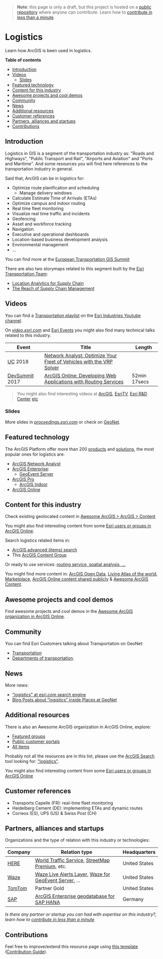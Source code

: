> **Note**: this page is only a draft, but this project is hosted on a [public repository](https://github.com/hhkaos/awesome-arcgis) where anyone can contribute. Learn how to [contribute in less than a minute](https://github.com/hhkaos/awesome-arcgis/blob/master/CONTRIBUTING.md#contributions).

# Logistics

Learn how ArcGIS is been used in logistics.

<!-- START doctoc generated TOC please keep comment here to allow auto update -->
<!-- DON'T EDIT THIS SECTION, INSTEAD RE-RUN doctoc TO UPDATE -->
**Table of contents**

- [Introduction](#introduction)
- [Videos](#videos)
  - [Slides](#slides)
- [Featured technology](#featured-technology)
- [Content for this industry](#content-for-this-industry)
- [Awesome projects and cool demos](#awesome-projects-and-cool-demos)
- [Community](#community)
- [News](#news)
- [Additional resources](#additional-resources)
- [Customer references](#customer-references)
- [Partners, alliances and startups](#partners-alliances-and-startups)
- [Contributions](#contributions)

<!-- END doctoc generated TOC please keep comment here to allow auto update -->

## Introduction

Logistics in GIS is a segment of the transportation industry as: "Roads and Highways", "Public Transport and Rail", "Airports and Aviation" and "Ports and Maritime". And some resources you will find here references to the transportation industry in general.

Said that, ArcGIS can be in logistics for:

* Optimize route planification and scheduling
    * Manage delivery windows
* Calculate Estimate Time of Arrivals (ETAs)
* Optimize campus and indoor routing
* Real time fleet monitoring
* Visualize real time traffic and incidents
* Geofencing
* Asset and workforce tracking
* Navigation
* Executive and operational dashboards
* Location-based business development analysis
* Environmental management
* ...

You can find more at the [European Transportation GIS Summit](http://www.esri.com/events/euro-transportation-summit)

There are also two storymaps related to this segment built by the [Esri Transportation Team](http://trans.maps.arcgis.com):

* [Location Analytics for Supply Chain](http://trans.maps.arcgis.com/home/item.html?id=23351791377146f39cab17e2253f912b)
* [The Reach of Supply Chain Management](http://trans.maps.arcgis.com/apps/MapSeries/?appid=7232d42129c145269ad9b8723fbeb8f9)

## Videos

You can find a [Transportation playlist](https://www.youtube.com/playlist?list=PLdVnJnpRENTlJgGhaAybmiQ7T31lG_a6t) on the [Esri Industries Youtube channel](https://www.youtube.com/channel/UCZTiOg3n0pqUDSatq7mS2PA/playlists?disable_polymer=1).

On [*video.esri.com*](https://www.esri.com/videos/search?q=transportation#?sortby=recent) and [Esri Events](https://www.youtube.com/channel/UC_yE3TatdZKAXvt_TzGJ6mw/search?query=logistics) you might also find many technical talks related to this industry.

|Event|Title|Length|
|---|---|---|
|[UC](http://www.esri.com/about/events/uc) 2018|[Network Analyst: Optimize Your Fleet of Vehicles with the VRP Solver](https://www.youtube.com/watch?v=o7pgYgajM_g)
|[DevSummit](http://www.esri.com/events/devsummit) 2017|[ArcGIS Online: Developing Web Applications with Routing Services](https://www.youtube.com/watch?v=rQaU7JVSBJY&t=3s)| 52min 17secs|

> You might also find interesting videos at [ArcGIS](https://www.youtube.com/channel/UCgGDPs8cte-VLJbgpaK4GPw/search?query="logistics"), [EsriTV](https://www.youtube.com/user/esritv/search?query="logistics"), [Esri R&D Center](https://www.youtube.com/user/esripdx/search?query="logistics") [etc](https://esri-es.github.io/awesome-arcgis/esri/#youtube-channels)

### Slides

More slides in [*proceedings.esri.com*](https://www.google.es/search?q=site%3Aproceedings.esri.com+logistics) or check on [GeoNet](https://community.esri.com/content?query=logistics&filterID=all~objecttype~objecttype%5Bdocument%5D).

## Featured technology

The ArcGIS Platform offer more than 200 [products](../../../arcgis/products/README.md) and [solutions](https://solutions.arcgis.com/), the most popular ones for logistics are:

* [ArcGIS Network Analyst](https://esri-es.github.io/awesome-arcgis/arcgis/products/extensions/network-analyst/)
* [ArcGIS Enterprise](https://esri-es.github.io/awesome-arcgis/arcgis/products/arcgis-enterprise/):
    * [GeoEvent Server](https://esri-es.github.io/awesome-arcgis/arcgis/products/arcgis-enterprise/arcgis-server/geoevent-server/)
* [ArcGIS Pro](https://esri-es.github.io/awesome-arcgis/arcgis/products/arcgis-desktop/arcgis-pro/)
    * [ArcGIS Indoor](https://esri-es.github.io/awesome-arcgis/esri/emerging-technologies/indoor/)
* [ArcGIS Online](https://esri-es.github.io/awesome-arcgis/arcgis/products/arcgis-online/)

## Content for this industry

Check existing geolocated content in [Awesome ArcGIS > ArcGIS > Content](https://esri-es.github.io/awesome-arcgis/arcgis/content/)

You might also find interesting content from some [Esri users or groups in ArcGIS Online](../../../esri/README.md).

Search logistics related items in:

* [ArcGIS advanced (items) search](https://esri-es.github.io/arcgis-developer-tips-and-tricks/arcgis-online/search/)
* This [ArcGIS Content Group](https://awesome-arcgis.maps.arcgis.com/home/group.html?id=2dbc2854083448159d805ca78e7b6763&start=1&view=list#content)

Or ready to use services: [routing service, spatial analysis, ...](https://esri-es.github.io/awesome-arcgis/arcgis/products/arcgis-online/rest-apis/ready-to-use-services/)

You might find more content in: [ArcGIS Open Data](https://esri-es.github.io/awesome-arcgis/arcgis/products/arcgis-hub/), [Living Atlas of the world](https://esri-es.github.io/awesome-arcgis/arcgis/living-atlas/), [Marketplace](https://esri-es.github.io/awesome-arcgis/arcgis/marketplace/), [ArcGIS Online content shared publicly](https://github.com/esri-es/arcgis-developer-tips-and-tricks/tree/master/arcgis-online#tips-and-tricks-arcgis-online) & [Awesome ArcGIS Content](https://awesome-arcgis.maps.arcgis.com/home/group.html?id=2dbc2854083448159d805ca78e7b6763#overview).

## Awesome projects and cool demos

Find awesome projects and cool demos in the [Awesome ArcGIS organization in ArcGIS Online](https://awesome-arcgis.maps.arcgis.com/home/group.html?id=8cb77aecfb4d49cb8460a97181aa5434&start=1&view=list#content).

## Community

You can find Esri Customers talking about Transportation on GeoNet:

* [Transportation](https://community.esri.com/community/transportation)
* [Departments of transportation](https://community.esri.com/groups/departments-of-transportation/content).

## News

More news:

* ["logistics" at esri.com search engine](https://www.esri.com/en-us/search#/?q=logistics&v=0&tab=Explore&page=1)
* [Blog Posts about "logistics" inside Places at GeoNet](https://community.esri.com/content?query=logistics&filterID=all~objecttype~objecttype%5Bblogpost%5D)

## Additional resources

There is also an Awesome ArcGIS organization in ArcGIS Online, explore:

* [Featured groups](https://awesome-arcgis.maps.arcgis.com/home/groups.html?#featured)
* [Public customer portals](https://awesome-arcgis.maps.arcgis.com/home/group.html?id=1047da457c884f629a17f3d842f0c0fa&start=1&view=list&categories=%5B%22%2FCategories%2FIndustries%22%5D#content)
* [All items](https://esri-es.github.io/arcgis-developer-tips-and-tricks/arcgis-online/search/?q=orgid%3ArF1wdZICHfgsvter&numResults=300&sortField=relevance&Thumbnail=generateThumbnail%28elem29&Title=elem.title&Details=%27%3Ca+href%3D%22https%3A%2F%2Fwww.arcgis.com%2Fhome%2Fitem.html%3Fid%3D%27%2Belem.id%2B%27%22+target%3D%22_blank%22%3EDetails%3C%2Fa%3E%27&Type=elem.type&Views=elem.numViews&Snippet=elem.snippet)

Probably not all the resources are in this list, please use the [ArcGIS Search](https://esri-es.github.io/arcgis-search/) tool looking for: ["logistics"](https://esri-es.github.io/arcgis-search/?search="logistics"&utm_campaign=awesome-list&utm_source=awesome-list&utm_medium=page).

You might also find interesting content from some [Esri users or groups in ArcGIS Online](../../README.md)

## Customer references

* Transports Capelle (FR): real-time fleet monitoring
* Heidelberg Cement (DE): implementing ETAs and dynamic routes
* Correos (ES), UPS (US) & Swiss Post (CH)

## Partners, alliances and startups

Organizations and the type of relation with this industry or technologies:

|Company|Relation type|Headquarters|
|---|---|---|
|[HERE](https://partners.esri.com/PartnerDetail?id=a2T70000000TOWiEAO)|[World Traffic Service](https://awesome-arcgis.maps.arcgis.com/home/item.html?id=ff11eb5b930b4fabba15c47feb130de4), [StreetMap Premium](http://enterprise.arcgis.com/en/streetmap-premium/latest/get-started/dd-tomtom-data.htm), etc.|United States
|[Waze](https://go.esri.com/waze)|[Waze Live Alerts Layer](https://marketplace.arcgis.com/listing.html?id=06723334075647738cec1259078c4dbe), [Waze for GeoEvent Server](http://www.arcgis.com/home/item.html?id=db18d2068d1d410595b841c3df38c280), ...|United States
|[TomTom](https://partners.esri.com/PartnerDetail?id=a2T70000000TNg3EAG)|Partner Gold|United States
|[SAP](https://www.esri.com/en-us/about/esri-partner-network/our-partners/global-alliances/sap-hana-esri/overview)|[ArcGIS Enterprise geodatabase for SAP HANA](https://pro.arcgis.com/en/pro-app/help/data/geodatabases/manage-saphana/create-geodatabase-saphana.htm)|Germany

*Is there any partner or startup you can had with expertise on this industry?, learn how to [contribute in less than a minute](https://github.com/hhkaos/awesome-arcgis/blob/master/CONTRIBUTING.md#contributions)*

## Contributions

Feel free to improve/extend this resource page using [this template](https://github.com/hhkaos/awesome-arcgis/blob/master/templates/INDUSTRY_PAGE_TEMPLATE.md) ([Contribution Guide](https://github.com/hhkaos/awesome-arcgis/blob/master/CONTRIBUTING.md)).

